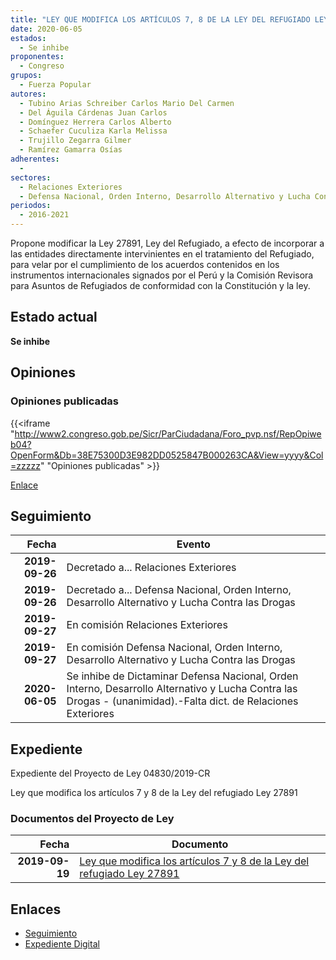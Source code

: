 ```yaml
---
title: "LEY QUE MODIFICA LOS ARTÍCULOS 7, 8 DE LA LEY DEL REFUGIADO LEY 27891"
date: 2020-06-05
estados: 
  - Se inhibe
proponentes: 
  - Congreso
grupos: 
  - Fuerza Popular
autores: 
  - Tubino Arias Schreiber Carlos Mario Del Carmen
  - Del Águila Cárdenas Juan Carlos
  - Domínguez Herrera Carlos Alberto
  - Schaefer Cuculiza Karla Melissa
  - Trujillo Zegarra Gilmer
  - Ramírez Gamarra Osías
adherentes: 
  - 
sectores: 
  - Relaciones Exteriores
  - Defensa Nacional, Orden Interno, Desarrollo Alternativo y Lucha Contra las Drogas
periodos: 
  - 2016-2021
---
```


Propone modificar la Ley 27891, Ley del Refugiado, a efecto de incorporar a las entidades directamente intervinientes en el tratamiento del Refugiado, para velar por el cumplimiento de los acuerdos contenidos en los instrumentos internacionales signados por el Perú y la Comisión Revisora para Asuntos de Refugiados de conformidad con la Constitución y la ley.


## Estado actual

**Se inhibe**

## Opiniones

### Opiniones publicadas

{{<iframe "http://www2.congreso.gob.pe/Sicr/ParCiudadana/Foro_pvp.nsf/RepOpiweb04?OpenForm&Db=38E75300D3E982DD0525847B000263CA&View=yyyy&Col=zzzzz" "Opiniones publicadas" >}}

[Enlace](http://www2.congreso.gob.pe/Sicr/ParCiudadana/Foro_pvp.nsf/RepOpiweb04?OpenForm&Db=38E75300D3E982DD0525847B000263CA&View=yyyy&Col=zzzzz)

## Seguimiento

| Fecha | Evento |
|------:|--------|
| **2019-09-26** | Decretado a... Relaciones Exteriores|
| **2019-09-26** | Decretado a... Defensa Nacional, Orden Interno, Desarrollo Alternativo y Lucha Contra las Drogas|
| **2019-09-27** | En comisión Relaciones Exteriores|
| **2019-09-27** | En comisión Defensa Nacional, Orden Interno, Desarrollo Alternativo y Lucha Contra las Drogas|
| **2020-06-05** | Se inhibe de Dictaminar Defensa Nacional, Orden Interno, Desarrollo Alternativo y Lucha Contra las Drogas - (unanimidad).-Falta dict. de Relaciones Exteriores|


## Expediente

Expediente del Proyecto de Ley 04830/2019-CR

Ley que modifica los artículos 7 y 8 de la Ley del refugiado Ley 27891


### Documentos del Proyecto de Ley

| Fecha | Documento |
|------:|--------|
| **2019-09-19** | [Ley que modifica los artículos 7 y 8 de la Ley del refugiado Ley 27891](http://www.leyes.congreso.gob.pe/Documentos/2016_2021/Proyectos_de_Ley_y_de_Resoluciones_Legislativas/PL04830_20190919.pdf) |

## Enlaces 

- [Seguimiento](http://www2.congreso.gob.pe/Sicr/TraDocEstProc/CLProLey2016.nsf/f7fff46988ca05b1052578e100829cc7/63e25b0e9b8013420525847b000602fe?OpenDocument)
- [Expediente Digital](http://www2.congreso.gob.pe/Sicr/TraDocEstProc/CLProLey2016.nsf/f7fff46988ca05b1052578e100829cc7/63e25b0e9b8013420525847b000602fe?OpenDocument&Click=05257FB7005EB655.eb71d0cf91d8294e05256cdf006b5706/$Body/0.1C6C)
